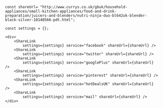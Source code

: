 	const shareUrl= "http://www.currys.co.uk/gbuk/household-appliances/small-kitchen-appliances/food-and-drink-preparation/juicers-and-blenders/nutri-ninja-duo-bl642uk-blender-black-silver-10148566-pdt.html";
	
	const settings = {};
	
	<div>
		<ShareLink
			settings={settings} service="facebook" shareUrl={shareUrl} />
		<ShareLink
			settings={settings} service="twitter" shareUrl={shareUrl} />
		<ShareLink
			settings={settings} service="googlePlus" shareUrl={shareUrl} />
		<ShareLink
			settings={settings} service="pinterest" shareUrl={shareUrl} />
		<ShareLink
			settings={settings} service="hotDealsUK" shareUrl={shareUrl} />
		<ShareLink
			settings={settings} service="mail" shareUrl={shareUrl} />
	</div>
